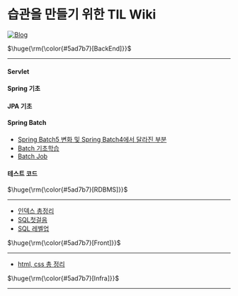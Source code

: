 # 습관을 만들기 위한 TIL Wiki


[![Blog](https://img.shields.io/badge/Blog-geon_km.velog.io-green.svg)](https://velog.io/@geon_km)






<p>$\huge{\rm{\color{#5ad7b7}[BackEnd]}}$</p>

---

#### Servlet

#### Spring 기초

#### JPA 기초


#### Spring Batch

- [Spring Batch5 변화 및 Spring Batch4에서 달라진 부분]()
- [Batch 기초학습]()
- [Batch Job]()


#### 테스트 코드



<p>$\huge{\rm{\color{#5ad7b7}[RDBMS]}}$</p>

---

- [인덱스 총정리]()
- [SQL첫걸음](SQL%EC%B2%AB%EA%B1%B8%EC%9D%8C)
- [SQL 레벨업](SQL%20%EB%A0%88%EB%B2%A8%EC%97%85)


<p>$\huge{\rm{\color{#5ad7b7}[Front]}}$</p>

---

- [html, css 총 정리]()


<p>$\huge{\rm{\color{#5ad7b7}[Infra]}}$</p>

---


